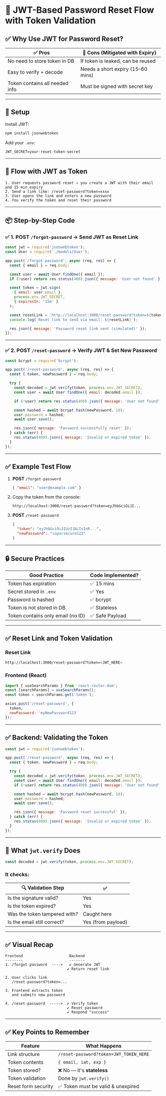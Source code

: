 # 🔁 JWT-Based Password Reset Flow with Token Validation

## ✅ Why Use JWT for Password Reset?

| ✅ Pros                             | 🛑 Cons (Mitigated with Expiry)     |
|------------------------------------|-------------------------------------|
| No need to store token in DB       | If token is leaked, can be reused   |
| Easy to verify + decode            | Needs a short expiry (15–60 mins)   |
| Token contains all needed info     | Must be signed with secret key      |

---

## 🧱 Setup

Install JWT:

```bash
npm install jsonwebtoken
```

Add your `.env`:
```env
JWT_SECRET=your-reset-token-secret
```

---

## 🔁 Flow with JWT as Token

```plaintext
1. User requests password reset → you create a JWT with their email and 15 min expiry
2. Send a link like: /reset-password?token=xxxx
3. User opens the link and enters a new password
4. You verify the token and reset their password
```

---

## 📦 Step-by-Step Code

### ✅ 1. POST `/forgot-password` → Send JWT as Reset Link

```js
const jwt = require('jsonwebtoken');
const User = require('./models/User');

app.post('/forgot-password', async (req, res) => {
  const { email } = req.body;

  const user = await User.findOne({ email });
  if (!user) return res.status(400).json({ message: 'User not found' });

  const token = jwt.sign(
    { email: user.email },
    process.env.JWT_SECRET,
    { expiresIn: '15m' }
  );

  const resetLink = `http://localhost:3000/reset-password?token=${token}`;
  console.log(`Reset link to send via email: ${resetLink}`);

  res.json({ message: 'Password reset link sent (simulated)' });
});
```

---

### ✅ 2. POST `/reset-password` → Verify JWT & Set New Password

```js
const bcrypt = require('bcrypt');

app.post('/reset-password', async (req, res) => {
  const { token, newPassword } = req.body;

  try {
    const decoded = jwt.verify(token, process.env.JWT_SECRET);
    const user = await User.findOne({ email: decoded.email });

    if (!user) return res.status(400).json({ message: 'User not found' });

    const hashed = await bcrypt.hash(newPassword, 10);
    user.password = hashed;
    await user.save();

    res.json({ message: 'Password successfully reset' });
  } catch (err) {
    res.status(400).json({ message: 'Invalid or expired token' });
  }
});
```

---

## ✅ Example Test Flow

1. **POST** `/forgot-password`  
   ```json
   { "email": "user@example.com" }
   ```

2. Copy the token from the console:
   ```
   http://localhost:3000/reset-password?token=eyJhbGciOiJI...
   ```

3. **POST** `/reset-password`  
   ```json
   {
     "token": "eyJhbGciOiJIUzI1NiIsInR...",
     "newPassword": "supersecure123"
   }
   ```

---

## 🔒 Secure Practices

| Good Practice                    | Code Implemented? |
|----------------------------------|-------------------|
| Token has expiration             | ✅ 15 mins        |
| Secret stored in `.env`          | ✅ Yes            |
| Password is hashed               | ✅ bcrypt         |
| Token is not stored in DB        | ✅ Stateless      |
| Token contains only email (no ID)| ✅ Safe Payload   |

---

## ✅ Reset Link and Token Validation

### Reset Link
```bash
http://localhost:3000/reset-password?token=<JWT_HERE>
```

### Frontend (React)

```js
import { useSearchParams } from 'react-router-dom';
const [searchParams] = useSearchParams();
const token = searchParams.get('token');

axios.post('/reset-password', {
  token,
  newPassword: 'myNewPassword123'
});
```

---

## ✅ Backend: Validating the Token

```js
const jwt = require('jsonwebtoken');

app.post('/reset-password', async (req, res) => {
  const { token, newPassword } = req.body;

  try {
    const decoded = jwt.verify(token, process.env.JWT_SECRET);
    const user = await User.findOne({ email: decoded.email });
    if (!user) return res.status(400).json({ message: 'User not found' });

    const hashed = await bcrypt.hash(newPassword, 10);
    user.password = hashed;
    await user.save();

    res.json({ message: 'Password reset successful' });
  } catch (err) {
    res.status(400).json({ message: 'Invalid or expired token' });
  }
});
```

---

## 🔐 What `jwt.verify` Does

```js
const decoded = jwt.verify(token, process.env.JWT_SECRET);
```

### It checks:
| 🔍 Validation Step   | ✅ |
|----------------------|----|
| Is the signature valid? | Yes |
| Is the token expired?   | Yes |
| Was the token tampered with? | Caught here |
| Is the email still correct? | Yes (from payload) |

---

## ✅ Visual Recap

```
Frontend                     Backend
--------                     -------
1. /forgot-password  ---->   ✔ Generate JWT
                            ✔ Return reset link

2. User clicks link
   /reset-password?token=... 

3. Frontend extracts token
   and submits new password

4. /reset-password  ----->  ✔ Verify token
                            ✔ Reset password
                            ✔ Respond "success"
```

---

## ✅ Key Points to Remember

| Feature                  | What Happens                          |
|--------------------------|----------------------------------------|
| Link structure           | `/reset-password?token=JWT_TOKEN_HERE` |
| Token contents           | `{ email, iat, exp }`                  |
| Token stored?            | ❌ No — it's **stateless**             |
| Token validation         | Done by `jwt.verify()`                 |
| Reset form security      | ✅ Token must be valid & unexpired     |